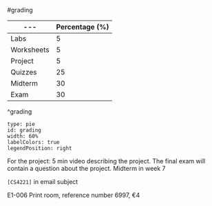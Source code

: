 #grading 

| ---        | Percentage (%) |
| ---------- | -------------- |
| Labs       | 5              |
| Worksheets | 5              |
| Project    | 5              |
| Quizzes    | 25             |
| Midterm    | 30             |
| Exam       | 30             |
^grading

```chart
type: pie
id: grading
width: 60%
labelColors: true
legendPosition: right
```

For the project: 5 min video describing the project.
The final exam will contain a question about the project.
Midterm in week 7

`[CS4221]` in email subject

E1-006 Print room, reference number 6997, €4